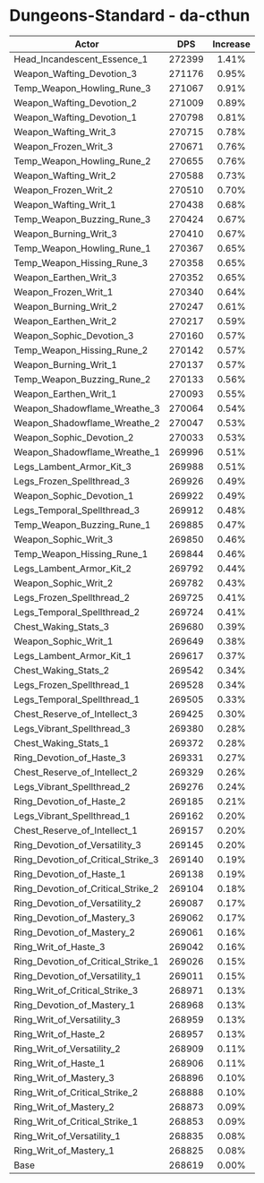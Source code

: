 # Dungeons-Standard - da-cthun
| Actor | DPS | Increase |
|---|:---:|:---:|
|Head_Incandescent_Essence_1|272399|1.41%|
|Weapon_Wafting_Devotion_3|271176|0.95%|
|Temp_Weapon_Howling_Rune_3|271067|0.91%|
|Weapon_Wafting_Devotion_2|271009|0.89%|
|Weapon_Wafting_Devotion_1|270798|0.81%|
|Weapon_Wafting_Writ_3|270715|0.78%|
|Weapon_Frozen_Writ_3|270671|0.76%|
|Temp_Weapon_Howling_Rune_2|270655|0.76%|
|Weapon_Wafting_Writ_2|270588|0.73%|
|Weapon_Frozen_Writ_2|270510|0.70%|
|Weapon_Wafting_Writ_1|270438|0.68%|
|Temp_Weapon_Buzzing_Rune_3|270424|0.67%|
|Weapon_Burning_Writ_3|270410|0.67%|
|Temp_Weapon_Howling_Rune_1|270367|0.65%|
|Temp_Weapon_Hissing_Rune_3|270358|0.65%|
|Weapon_Earthen_Writ_3|270352|0.65%|
|Weapon_Frozen_Writ_1|270340|0.64%|
|Weapon_Burning_Writ_2|270247|0.61%|
|Weapon_Earthen_Writ_2|270217|0.59%|
|Weapon_Sophic_Devotion_3|270160|0.57%|
|Temp_Weapon_Hissing_Rune_2|270142|0.57%|
|Weapon_Burning_Writ_1|270137|0.57%|
|Temp_Weapon_Buzzing_Rune_2|270133|0.56%|
|Weapon_Earthen_Writ_1|270093|0.55%|
|Weapon_Shadowflame_Wreathe_3|270064|0.54%|
|Weapon_Shadowflame_Wreathe_2|270047|0.53%|
|Weapon_Sophic_Devotion_2|270033|0.53%|
|Weapon_Shadowflame_Wreathe_1|269996|0.51%|
|Legs_Lambent_Armor_Kit_3|269988|0.51%|
|Legs_Frozen_Spellthread_3|269926|0.49%|
|Weapon_Sophic_Devotion_1|269922|0.49%|
|Legs_Temporal_Spellthread_3|269912|0.48%|
|Temp_Weapon_Buzzing_Rune_1|269885|0.47%|
|Weapon_Sophic_Writ_3|269850|0.46%|
|Temp_Weapon_Hissing_Rune_1|269844|0.46%|
|Legs_Lambent_Armor_Kit_2|269792|0.44%|
|Weapon_Sophic_Writ_2|269782|0.43%|
|Legs_Frozen_Spellthread_2|269725|0.41%|
|Legs_Temporal_Spellthread_2|269724|0.41%|
|Chest_Waking_Stats_3|269680|0.39%|
|Weapon_Sophic_Writ_1|269649|0.38%|
|Legs_Lambent_Armor_Kit_1|269617|0.37%|
|Chest_Waking_Stats_2|269542|0.34%|
|Legs_Frozen_Spellthread_1|269528|0.34%|
|Legs_Temporal_Spellthread_1|269505|0.33%|
|Chest_Reserve_of_Intellect_3|269425|0.30%|
|Legs_Vibrant_Spellthread_3|269380|0.28%|
|Chest_Waking_Stats_1|269372|0.28%|
|Ring_Devotion_of_Haste_3|269331|0.27%|
|Chest_Reserve_of_Intellect_2|269329|0.26%|
|Legs_Vibrant_Spellthread_2|269276|0.24%|
|Ring_Devotion_of_Haste_2|269185|0.21%|
|Legs_Vibrant_Spellthread_1|269162|0.20%|
|Chest_Reserve_of_Intellect_1|269157|0.20%|
|Ring_Devotion_of_Versatility_3|269145|0.20%|
|Ring_Devotion_of_Critical_Strike_3|269140|0.19%|
|Ring_Devotion_of_Haste_1|269138|0.19%|
|Ring_Devotion_of_Critical_Strike_2|269104|0.18%|
|Ring_Devotion_of_Versatility_2|269087|0.17%|
|Ring_Devotion_of_Mastery_3|269062|0.17%|
|Ring_Devotion_of_Mastery_2|269061|0.16%|
|Ring_Writ_of_Haste_3|269042|0.16%|
|Ring_Devotion_of_Critical_Strike_1|269026|0.15%|
|Ring_Devotion_of_Versatility_1|269011|0.15%|
|Ring_Writ_of_Critical_Strike_3|268971|0.13%|
|Ring_Devotion_of_Mastery_1|268968|0.13%|
|Ring_Writ_of_Versatility_3|268959|0.13%|
|Ring_Writ_of_Haste_2|268957|0.13%|
|Ring_Writ_of_Versatility_2|268909|0.11%|
|Ring_Writ_of_Haste_1|268906|0.11%|
|Ring_Writ_of_Mastery_3|268896|0.10%|
|Ring_Writ_of_Critical_Strike_2|268888|0.10%|
|Ring_Writ_of_Mastery_2|268873|0.09%|
|Ring_Writ_of_Critical_Strike_1|268853|0.09%|
|Ring_Writ_of_Versatility_1|268835|0.08%|
|Ring_Writ_of_Mastery_1|268825|0.08%|
|Base|268619|0.00%|
